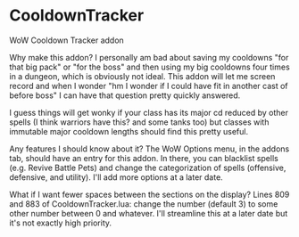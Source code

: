 # CooldownTracker
WoW Cooldown Tracker addon

Why make this addon? 
I personally am bad about saving my cooldowns "for that big pack" or "for the boss" and then using my big cooldowns four times in a dungeon, which is obviously not ideal. This addon will let me screen record and when I wonder "hm I wonder if I could have fit in another cast of <cooldown> before boss" I can have that question pretty quickly answered. 

I guess things will get wonky if your class has its major cd reduced by other spells (I think warriors have this? and some tanks too) but classes with immutable major cooldown lengths should find this pretty useful.

Any features I should know about it?
The WoW Options menu, in the addons tab, should have an entry for this addon. In there, you can blacklist spells (e.g. Revive Battle Pets) and change the categorization of spells (offensive, defensive, and utility). I'll add more options at a later date.

What if I want fewer spaces between the sections on the display?
Lines 809 and 883 of CooldownTracker.lua: change the number (default 3) to some other number between 0 and whatever. I'll streamline this at a later date but it's not exactly high priority.
